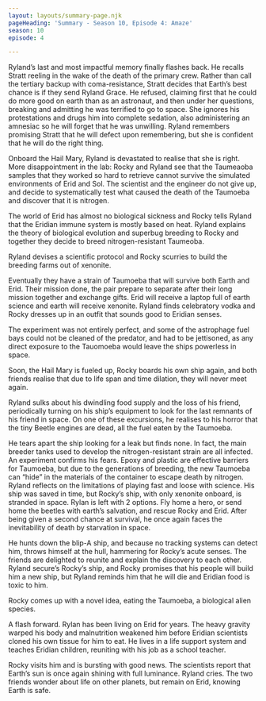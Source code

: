 ```yaml
---
layout: layouts/summary-page.njk
pageHeading: 'Summary - Season 10, Episode 4: Amaze'
season: 10
episode: 4

---
```

Ryland’s last and most impactful memory finally flashes back. He recalls Stratt reeling in the wake of the death of the primary crew. Rather than call the tertiary backup with coma-resistance, Stratt decides that Earth’s best chance is if they send Ryland Grace. He refused, claiming first that he could do more good on earth than as an astronaut, and then under her questions, breaking and admitting he was terrified to go to space. She ignores his protestations and drugs him into complete sedation, also administering an amnesiac so he will forget that he was unwilling. Ryland remembers promising Stratt that he will defect upon remembering, but she is confident that he will do the right thing.


Onboard the Hail Mary, Ryland is devastated to realise that she is right. More disappointment in the lab: Rocky and Ryland see that the Taumeaoba samples that they worked so hard to retrieve cannot survive the simulated environments of Erid and Sol.
The scientist and the engineer do not give up, and decide to systematically test what caused the death of the Taumoeba and discover that it is nitrogen. 


The world of Erid has almost no biological sickness and Rocky tells Ryland that the Eridian immune system is mostly based on heat. Ryland explains the theory of biological evolution and superbug breeding to Rocky and together they decide to breed nitrogen-resistant Taumeoba. 


Ryland devises a scientific protocol and Rocky scurries to build the breeding farms out of xenonite.


Eventually they have a strain of Taumoeba that will survive both Earth and Erid. Their mission done, the pair prepare to separate after their long mission together and exchange gifts. Erid will receive a laptop full of earth science and earth will receive xenonite. Ryland finds celebratory vodka and Rocky dresses up in an outfit that sounds good to Eridian senses.


The experiment was not entirely perfect, and some of the astrophage fuel bays could not be cleaned of the predator, and had to be jettisoned, as any direct exposure to the Tauomoeba would leave the ships powerless in space.


Soon, the Hail Mary is fueled up, Rocky boards his own ship again, and both friends realise that due to life span and time dilation, they will never meet again.


Ryland sulks about his dwindling food supply and the loss of his friend, periodically turning on his ship’s equipment to look for the last remnants of his friend in space. On one of these excursions, he realises to his horror that the tiny Beetle engines are dead, all the fuel eaten by the Taumoeba.


He tears apart the ship looking for a leak but finds none. In fact, the main breeder tanks used to develop the nitrogen-resistant strain are all infected. An experiment confirms his fears. Epoxy and plastic are effective barriers for Taumoeba, but due to the generations of breeding, the new Taumoeba can “hide” in the materials of the container to escape death by nitrogen. Ryland reflects on the limitations of playing fast and loose with science. His ship was saved in time, but Rocky’s ship, with only xenonite onboard, is stranded in space. Rylan is left with 2 options. Fly home a hero, or send home the beetles with earth’s salvation, and rescue Rocky and Erid. After being given a second chance at survival, he once again faces the inevitability of death by starvation in space.



He hunts down the blip-A ship, and because no tracking systems can detect him, throws himself at the hull, hammering for Rocky’s acute senses. The friends are delighted to reunite and explain the discovery to each other. Ryland secure’s Rocky’s ship, and Rocky promises that his people will build him a new ship, but Ryland reminds him that he will die and Eridian food is toxic to him.


Rocky comes up with a novel idea, eating the Taumoeba, a biological alien species. 


A flash forward. Rylan has been living on Erid for years. The heavy gravity warped his body and malnutrition weakened him before Eridian scientists cloned his own tissue for him to eat. He lives in a life support system and teaches Eridian children, reuniting with his job as a school teacher. 


Rocky visits him and is bursting with good news. The scientists report that Earth’s sun is once again shining with full luminance. Ryland cries. The two friends wonder about life on other planets, but remain on Erid, knowing Earth is safe.
